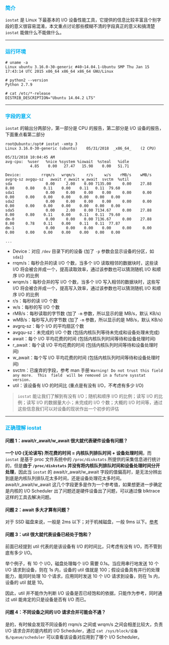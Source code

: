 ### <font color=#00b0f0>简介</font>

`iostat` 是 Linux 下最基本的 I/O 设备性能工具，它提供的信息比较丰富且个别字段的意义很容易混淆，本文重点讨论那些模糊不清的字段真正的意义和搞清楚 `iostat` 能做什么不能做什么。

---

### <font color=#00b0f0>运行环境</font>

```
# uname -a
Linux ubuntu 3.16.0-30-generic #40~14.04.1-Ubuntu SMP Thu Jan 15 17:43:14 UTC 2015 x86_64 x86_64 x86_64 GNU/Linux

# python2 --version
Python 2.7.9

# cat /etc/*-release
DISTRIB_DESCRIPTION="Ubuntu 14.04.2 LTS"
```

---

### <font color=#00b0f0>字段的意义</font>

`iostat` 的输出分两部分，第一部分是 CPU 的报告，第二部分是 I/O 设备的报告，下面重点看第二部分

```
root@ubuntu:/opt# iostat -xmtp 3
Linux 3.16.0-30-generic (ubuntu) 	05/31/2018 	_x86_64_	(2 CPU)

05/31/2018 10:04:45 AM
avg-cpu:  %user   %nice %system %iowait  %steal   %idle
           4.85    0.00   27.47   15.98    0.00   51.71

Device:         rrqm/s   wrqm/s     r/s     w/s    rMB/s    wMB/s avgrq-sz avgqu-sz   await r_await w_await  svctm  %util
sda               0.00     2.00    0.00 7135.00     0.00    27.88     8.00     0.80    0.11    0.00    0.11   0.11  79.60
sda1              0.00     0.00    0.00    0.00     0.00     0.00     0.00     0.00    0.00    0.00    0.00   0.00   0.00
sda2              0.00     0.00    0.00    0.00     0.00     0.00     0.00     0.00    0.00    0.00    0.00   0.00   0.00
sda5              0.00     2.00    0.00 7134.67     0.00    27.88     8.00     0.80    0.11    0.00    0.11   0.11  79.60
dm-0              0.00     0.00    0.00 7136.67     0.00    27.88     8.00     0.78    0.11    0.00    0.11   0.11  77.87
dm-1              0.00     0.00    0.00    0.00     0.00     0.00     0.00     0.00    0.00    0.00    0.00   0.00   0.00

...
```

- Device：对应 `/dev` 目录下的的设备 (加了 `-p` 参数会显示设备的分区，如 `sda1`)
- rrqm/s：每秒合并的读 I/O 个数，当多个 I/O 读取相邻的数据块时，这些读 I/O 将会被合并成一个，提高读取效率，通过该参数也可以猜测随机 I/O 和顺序 I/O 的比例
- wrqm/s：每秒合并的写 I/O 个数，当多个 I/O 写入相邻的数据块时，这些写 I/O 将会被合并成一个，提高写入效率，通过该参数也可以猜测随机 I/O 和顺序 I/O 的比例
- r/s：每秒的读 I/O 个数
- w/s：每秒的写 I/O 个数
- rMB/s：每秒读取的字节数 (加了 `-m` 参数，所以显示的是 MB/s，默认 KB/s)
- wMB/s：每秒写入的字节数 (加了 `-m` 参数，所以显示的是 MB/s，默认 KB/s)
- avgrq-sz：每个 I/O 的平均扇区个数
- avgqu-sz：未完成的 I/O 个数 (包括内核队列等待未完成和设备处理未完成)
- await：每个 I/O 平均花费的时间 (包括内核队列时间等待和设备处理时间)
- r_await：每个读 I/O 平均花费的时间 (包括内核队列时间等待和设备处理时间)
- w_await：每个写 I/O 平均花费的时间 (包括内核队列时间等待和设备处理时间)
- svctm：已废弃的字段，参考 man 手册 `Warning! Do not trust this field any more.  This  field  will be removed in a future sysstat version.`
- util：该设备有 I/O 的时间比 (重点是有没有 I/O，不考虑有多少 I/O)

> `iostat` 能让我们了解到有没有 I/O；随机和顺序 I/O 的比例；读写 I/O 的比例；读写 I/O 的数据量大小；未完成的 I/O 个数；大概的 I/O 时间等，通过这些信息我们可以对设备的现状作出一个初步的评估

---

### <font color=#00b0f0>正确理解 iostat</font>

#### 问题 1：await/r_await/w_await 很大就代表硬件设备有问题？

**一个 I/O (无论读写) 所花费的时间 = 内核队列排队时间 + 设备处理时间**，而 `iostat` 是基于 proc 文件系统中的 `/proc/diskstats` 所提供的采集信息进行统计的，但是**由于 `/proc/diskstats` 并没有将内核队列排队时间和设备处理时间分开处理**，因此当 `iostat` 的 await/r_await/w_await 字段的值偏高时，是无法分辨出到底是内核队列排队花太多时间，还是设备处理花太多时间。await/r_await/w_await 这几个字段更多是作为一个参考值，如果想更进一步确定是内核的 I/O Scheduler 出了问题还是硬件设备出了问题，可以通过像 blktrace 这样的工具去解决问题。

#### 问题 2：await 多大才算有问题？

对于 SSD 磁盘来说，一般是 2ms 以下；对于机械磁盘，一般 9ms 以下。[参考](http://cseweb.ucsd.edu/classes/wi01/cse102/sol2.pdf)

#### 问题 3：util 很大就代表设备已经处于饱和？

前面已经提到 util 代表的是该设备有 I/O 的时间比，只考虑有没有 I/O，而不管到底有多少 I/O。

举个例子，有 10 个 I/O，磁盘处理每个 I/O 需要 0.1s。当应用串行地发送 10 个 I/O 请求到设备，则在 1s 内，设备的 util 值就是 100；假设设备具有并行的处理能力，能同时处理 10 个请求，应用同时发送 10 个 I/O 请求到设备，则在 1s 内，设备的 util 就是 10。

因此，util 并不能作为判断 I/O 设备是否已经饱和的依据，只能作为参考，同时通过 util 能肯定的只是设备是否有 I/O 而已。

#### 问题 4：不同设备之间的 I/O 请求合并可能会不通？

是的，有时候会发现不同设备的 rrqm/s 之间或 wrqm/s 之间会相差比较大，负责 I/O 请求合并的是内核的 I/O Scheduler，通过 `cat /sys/block/设备名/queue/scheduler` 可以查看该设备对应用到了哪个 I/O Scheduler。

